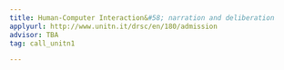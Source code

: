 ```yaml
---
title: Human-Computer Interaction&#58; narration and deliberation
applyurl: http://www.unitn.it/drsc/en/180/admission
advisor: TBA
tag: call_unitn1

---
```

